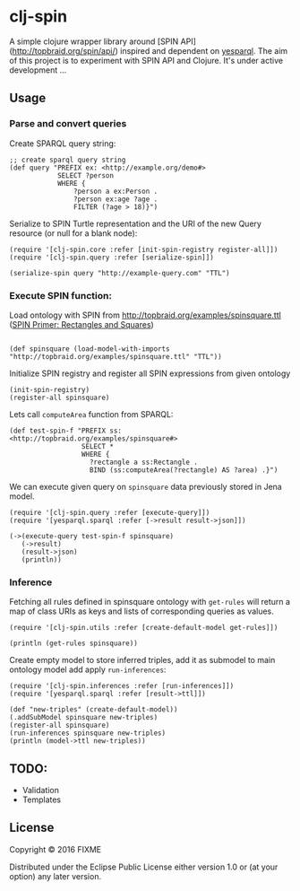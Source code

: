 # clj-spin

A simple clojure wrapper library around [SPIN API] (http://topbraid.org/spin/api/) inspired and dependent on [yesparql](https://github.com/joelkuiper/yesparql). 
The aim of this project is to experiment with SPIN API and Clojure. It's under active development ...

## Usage
### Parse and convert queries
Create SPARQL query string:
```
;; create sparql query string
(def query "PREFIX ex: <http://example.org/demo#>
            SELECT ?person 
            WHERE { 
                ?person a ex:Person . 
                ?person ex:age ?age . 
                FILTER (?age > 18)}")
```
Serialize to SPIN Turtle representation and the URI of the new Query resource (or null for a blank node):
```
(require '[clj-spin.core :refer [init-spin-registry register-all]])
(require '[clj-spin.query :refer [serialize-spin]])

(serialize-spin query "http://example-query.com" "TTL")
```
### Execute SPIN function:

Load ontology with SPIN from http://topbraid.org/examples/spinsquare.ttl ([SPIN Primer: Rectangles and Squares](http://spinrdf.org/spinsquare.html))
```

(def spinsquare (load-model-with-imports "http://topbraid.org/examples/spinsquare.ttl" "TTL"))
```
Initialize SPIN registry and register all SPIN expressions from given ontology
```
(init-spin-registry)
(register-all spinsquare)
```
Lets call `computeArea` function from SPARQL:
```
(def test-spin-f "PREFIX ss: <http://topbraid.org/examples/spinsquare#>
                  SELECT *
                  WHERE {
                    ?rectangle a ss:Rectangle .
                    BIND (ss:computeArea(?rectangle) AS ?area) .}")
```
We can execute given query on `spinsquare` data previously stored in Jena model. 
```
(require '[clj-spin.query :refer [execute-query]])
(require '[yesparql.sparql :refer [->result result->json]])

(->(execute-query test-spin-f spinsquare)
   (->result)
   (result->json)
   (println))
```
### Inference
Fetching all rules defined in spinsquare ontology with `get-rules` will return a map of class URIs as keys and lists of corresponding queries as values.
```
(require '[clj-spin.utils :refer [create-default-model get-rules]])

(println (get-rules spinsquare))
```
Create empty model to store inferred triples, add it as submodel to main ontology model add apply `run-inferences`: 
```
(require '[clj-spin.inferences :refer [run-inferences]])
(require '[yesparql.sparql :refer [result->ttl]])

(def "new-triples" (create-default-model))
(.addSubModel spinsquare new-triples)
(register-all spinsquare)
(run-inferences spinsquare new-triples)
(println (model->ttl new-triples))
```



## TODO:
- Validation
- Templates
## License

Copyright © 2016 FIXME

Distributed under the Eclipse Public License either version 1.0 or (at
your option) any later version.
